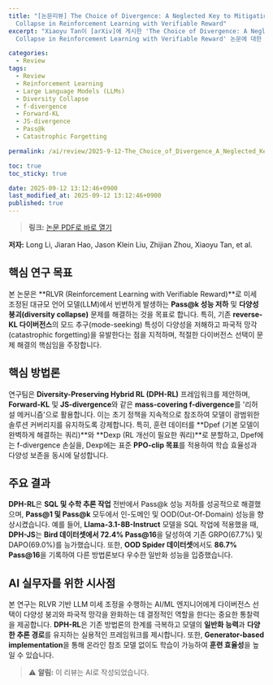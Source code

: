```yaml
---
title: "[논문리뷰] The Choice of Divergence: A Neglected Key to Mitigating Diversity
  Collapse in Reinforcement Learning with Verifiable Reward"
excerpt: "Xiaoyu Tan이 [arXiv]에 게시한 'The Choice of Divergence: A Neglected Key to Mitigating Diversity
  Collapse in Reinforcement Learning with Verifiable Reward' 논문에 대한 자세한 리뷰입니다."

categories:
  - Review
tags:
  - Review
  - Reinforcement Learning
  - Large Language Models (LLMs)
  - Diversity Collapse
  - f-divergence
  - Forward-KL
  - JS-divergence
  - Pass@k
  - Catastrophic Forgetting

permalink: /ai/review/2025-9-12-The_Choice_of_Divergence_A_Neglected_Key_to_Mitigating_Diversity_Collapse_in_Reinforcement_Learning_with_Verifiable_Reward/

toc: true
toc_sticky: true

date: 2025-09-12 13:12:46+0900
last_modified_at: 2025-09-12 13:12:46+0900
published: true
---
```

> **링크:** [논문 PDF로 바로 열기](https://arxiv.org/abs/2509.07430)

**저자:** Long Li, Jiaran Hao, Jason Klein Liu, Zhijian Zhou, Xiaoyu Tan, et al.



## 핵심 연구 목표
본 논문은 **RLVR (Reinforcement Learning with Verifiable Reward)**로 미세 조정된 대규모 언어 모델(LLM)에서 빈번하게 발생하는 **Pass@k 성능 저하** 및 **다양성 붕괴(diversity collapse)** 문제를 해결하는 것을 목표로 합니다. 특히, 기존 **reverse-KL 다이버전스**의 모드 추구(mode-seeking) 특성이 다양성을 저해하고 파국적 망각(catastrophic forgetting)을 유발한다는 점을 지적하며, 적절한 다이버전스 선택이 문제 해결의 핵심임을 주장합니다.

## 핵심 방법론
연구팀은 **Diversity-Preserving Hybrid RL (DPH-RL)** 프레임워크를 제안하며, **Forward-KL** 및 **JS-divergence**와 같은 **mass-covering f-divergence**를 '리허설 메커니즘'으로 활용합니다. 이는 초기 정책을 지속적으로 참조하여 모델이 광범위한 솔루션 커버리지를 유지하도록 강제합니다. 특히, 훈련 데이터를 **Dpef (기본 모델이 완벽하게 해결하는 쿼리)**와 **Dexp (RL 개선이 필요한 쿼리)**로 분할하고, Dpef에는 f-divergence 손실을, Dexp에는 표준 **PPO-clip 목표**를 적용하여 학습 효율성과 다양성 보존을 동시에 달성합니다.

## 주요 결과
**DPH-RL**은 **SQL 및 수학 추론 작업** 전반에서 Pass@k 성능 저하를 성공적으로 해결했으며, **Pass@1 및 Pass@k** 모두에서 인-도메인 및 OOD(Out-Of-Domain) 성능을 향상시켰습니다. 예를 들어, **Llama-3.1-8B-Instruct** 모델을 SQL 작업에 적용했을 때, **DPH-JS**는 **Bird 데이터셋에서 72.4% Pass@16**을 달성하여 기존 GRPO(67.7%) 및 DAPO(69.0%)를 능가했습니다. 또한, **OOD Spider 데이터셋**에서도 **86.7% Pass@16**을 기록하여 다른 방법론보다 우수한 일반화 성능을 입증했습니다.

## AI 실무자를 위한 시사점
본 연구는 RLVR 기반 LLM 미세 조정을 수행하는 AI/ML 엔지니어에게 다이버전스 선택이 다양성 붕괴와 파국적 망각을 완화하는 데 결정적인 역할을 한다는 중요한 통찰력을 제공합니다. **DPH-RL**은 기존 방법론의 한계를 극복하고 모델의 **일반화 능력**과 **다양한 추론 경로**를 유지하는 실용적인 프레임워크를 제시합니다. 또한, **Generator-based implementation**을 통해 온라인 참조 모델 없이도 학습이 가능하여 **훈련 효율성**을 높일 수 있습니다.

> ⚠️ **알림:** 이 리뷰는 AI로 작성되었습니다.